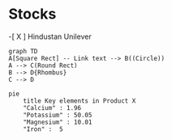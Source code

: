 # Stocks

-[ X ] Hindustan Unilever

```mermaid
graph TD 
A[Square Rect] -- Link text --> B((Circle))
A --> C(Round Rect)
B --> D{Rhombus}
C --> D
```

```mermaid
pie
    title Key elements in Product X
    "Calcium" : 1.96
    "Potassium" : 50.05
    "Magnesium" : 10.01
    "Iron" :  5
```
